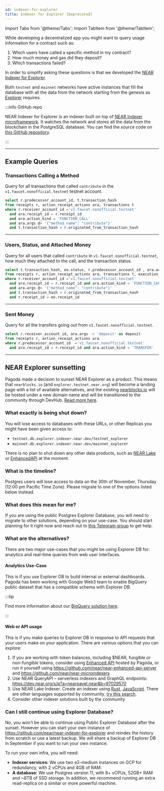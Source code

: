 ```yaml
---
id: indexer-for-explorer
title: Indexer for Explorer (Deprecated)
---
```

import Tabs from '@theme/Tabs';
import TabItem from '@theme/TabItem';

While developing a decentralized app you might want to query usage information for a contract such as:

1. Which users have called a specific method in my contract?
2. How much money and gas did they deposit?
3. Which transactions failed?

In order to simplify asking these questions is that we developed the [NEAR Indexer for Explorer](https://github.com/near/near-indexer-for-explorer).

Both `testnet` and `mainnet` networks have active instances that fill the database with all the data from the network starting from the genesis as [Explorer](https://nearblocks.io/) requires.

:::info GitHub repo

NEAR Indexer for Explorer is an indexer built on top of [NEAR Indexer microframework](/concepts/advanced/near-indexer-framework). It watches the network and stores all the data from the blockchain in the PostgreSQL database.
You can find the source code on [this GitHub repository](https://github.com/near/near-indexer-for-explorer).

:::

---

## Example Queries

### Transactions Calling a Method
Query for all transactions that called `contribute` in the `v1.faucet.nonofficial.testnet` testnet account.

```sql
select r.predecessor_account_id, t.transaction_hash 
from receipts r, action_receipt_actions ara, transactions t
where r.receiver_account_id ='v1.faucet.nonofficial.testnet'
  and ara.receipt_id = r.receipt_id
  and ara.action_kind = 'FUNCTION_CALL'
  and ara.args @> '{"method_name": "contribute"}'
  and t.transaction_hash = r.originated_from_transaction_hash
```

<hr className="subsection" />

### Users, Status, and Attached Money
Query for all users that called `contribute` in `v1.faucet.nonofficial.testnet`, how much they attached to the call, and the transaction status.

```sql
select t.transaction_hash, eo.status, r.predecessor_account_id , ara.args -> 'deposit' as deposit
from receipts r, action_receipt_actions ara, transactions t, execution_outcomes eo
where r.receiver_account_id ='v1.faucet.nonofficial.testnet'
  and ara.receipt_id = r.receipt_id and ara.action_kind = 'FUNCTION_CALL'
  and ara.args @> '{"method_name": "contribute"}'
  and t.transaction_hash = r.originated_from_transaction_hash
  and r.receipt_id = eo.receipt_id
```

<hr className="subsection" />

### Sent Money
Query for all the transfers going out from `v1.faucet.nonofficial.testnet`.

```sql
select r.receiver_account_id, ara.args -> 'deposit' as deposit	
from receipts r, action_receipt_actions ara
where r.predecessor_account_id  ='v1.faucet.nonofficial.testnet'
  and ara.receipt_id = r.receipt_id and ara.action_kind = 'TRANSFER'
```

---

## NEAR Explorer sunsetting

Pagoda made a decision to sunset NEAR Explorer as a product. This means that `nearblocks.io` (and `explorer.testnet.near.org`) will become a landing page with a list of available alternatives, and the existing [nearblocks.io](https://nearblocks.io) will be hosted under a new domain name and will be transitioned to the community through DevHub. [Read more here](https://near.social/devgovgigs.near/widget/gigs-board.pages.Post?id=635).


### What exactly is being shut down?

You will lose access to databases with these URLs, or other Replicas you might have been given access to:
* `testnet.db.explorer.indexer.near.dev/testnet_explorer`
* `mainnet.db.explorer.indexer.near.dev/mainnet_explorer`


There is no plan to shut down any other data products, such as [NEAR Lake](https://docs.near.org/concepts/advanced/near-lake-framework) or [EnhancedAPI](https://www.pagoda.co/enhanced-api) at the moment.

### What is the timeline?

Postgres users will lose access to data on the 30th of November, Thursday (12:00 pm Pacific Time Zone). Please migrate to one of the options listed below instead.

### What does this mean for me?

If you are using the public Postgres Explorer Database, you will need to migrate to other solutions, depending on your use-case. You should start planning for it right now and reach out to [this Telegram group](https://nearbuilders.com/tg-data) to get help.

### What are the alternatives?

There are two major use-cases that you might be using Explorer DB for: analytics and real-time queries from web user interfaces.

#### Analytics Use-Case

This is if you use Explorer DB to build internal or external dashboards. Pagoda has been working with Google Web3 team to enable BigQuery public dataset that has a compatible schema with Explorer DB.

:::tip

Find more information about our [BigQuery solution here](../2.build/6.data-infrastructure/big-query.md).

:::

#### Web or API usage

This is if you make queries to Explorer DB in response to API requests that your users make on your application. There are various options that you can explore:
1. If you are working with token balances, including $NEAR, fungible or non-fungible tokens, consider using [Enhanced API](https://www.pagoda.co/enhanced-api) hosted by Pagoda, or run it yourself using https://github.com/near/near-enhanced-api-server and https://github.com/near/near-microindexers 
2. Use NEAR QueryAPI – serverless indexers and GraphQL endpoints: https://dev.near.org/s/p?a=nearpavel.near&b=97029570
3. Use NEAR Lake Indexer. Create an indexer using [Rust](https://github.com/near/near-lake-framework-rs), [JavaScript](https://github.com/near/near-lake-framework-js). There are other languages supported by community, [try this search](https://github.com/search?q=near-lake-framework&type=repositories).
4. Consider other indexer solutions built by the community

### Can I still continue using Explorer Database?

No, you won’t be able to continue using Public Explorer Database after the sunset. However you can start your own instance of https://github.com/near/near-indexer-for-explorer and reindex the history from scratch or use a latest backup. We will share a backup of Explorer DB in September if you want to run your own instance.


To run your own infra, you will need:
* **Indexer services:** We use two e2-medium instances on GCP for redundancy, with 2 vCPUs and 4GB of RAM.
* **A database:** We use Postgres version 11, with 8+ vCPUs, 52GB+ RAM and ~8TB of SSD storage. In addition, we recommend running an extra read-replica on a similar or more powerful machine.
